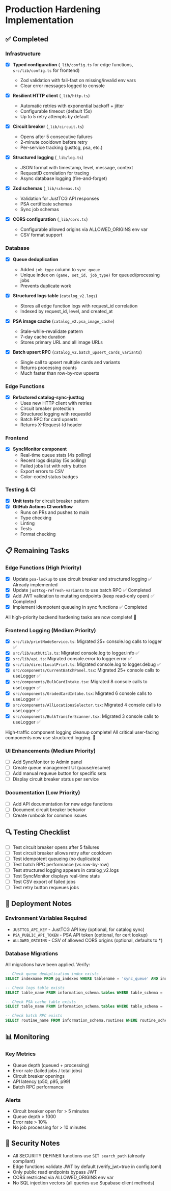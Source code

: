 # Production Hardening Implementation

## ✅ Completed

### Infrastructure
- [x] **Typed configuration** (`_lib/config.ts` for edge functions, `src/lib/config.ts` for frontend)
  - Zod validation with fail-fast on missing/invalid env vars
  - Clear error messages logged to console
  
- [x] **Resilient HTTP client** (`_lib/http.ts`)
  - Automatic retries with exponential backoff + jitter
  - Configurable timeout (default 15s)
  - Up to 5 retry attempts by default

- [x] **Circuit breaker** (`_lib/circuit.ts`)
  - Opens after 5 consecutive failures
  - 2-minute cooldown before retry
  - Per-service tracking (justtcg, psa, etc.)

- [x] **Structured logging** (`_lib/log.ts`)
  - JSON format with timestamp, level, message, context
  - RequestID correlation for tracing
  - Async database logging (fire-and-forget)

- [x] **Zod schemas** (`_lib/schemas.ts`)
  - Validation for JustTCG API responses
  - PSA certificate schemas
  - Sync job schemas

- [x] **CORS configuration** (`_lib/cors.ts`)
  - Configurable allowed origins via ALLOWED_ORIGINS env var
  - CSV format support

### Database
- [x] **Queue deduplication** 
  - Added `job_type` column to `sync_queue`
  - Unique index on `(game, set_id, job_type)` for queued/processing jobs
  - Prevents duplicate work

- [x] **Structured logs table** (`catalog_v2.logs`)
  - Stores all edge function logs with request_id correlation
  - Indexed by request_id, level, and created_at
  
- [x] **PSA image cache** (`catalog_v2.psa_image_cache`)
  - Stale-while-revalidate pattern
  - 7-day cache duration
  - Stores primary URL and all image URLs

- [x] **Batch upsert RPC** (`catalog_v2.batch_upsert_cards_variants`)
  - Single call to upsert multiple cards and variants
  - Returns processing counts
  - Much faster than row-by-row upserts

### Edge Functions
- [x] **Refactored catalog-sync-justtcg**
  - Uses new HTTP client with retries
  - Circuit breaker protection
  - Structured logging with requestId
  - Batch RPC for card upserts
  - Returns X-Request-Id header

### Frontend
- [x] **SyncMonitor component**
  - Real-time queue stats (4s polling)
  - Recent logs display (5s polling)
  - Failed jobs list with retry button
  - Export errors to CSV
  - Color-coded status badges

### Testing & CI
- [x] **Unit tests** for circuit breaker pattern
- [x] **GitHub Actions CI workflow**
  - Runs on PRs and pushes to main
  - Type checking
  - Linting
  - Tests
  - Format checking

## 📋 Remaining Tasks

### Edge Functions (High Priority)
- [x] Update `psa-lookup` to use circuit breaker and structured logging ✅ Already implemented
- [x] Update `justtcg-refresh-variants` to use batch RPC ✅ Completed
- [x] Add JWT validation to mutating endpoints (keep read-only open) ✅ Completed
- [x] Implement idempotent queueing in sync functions ✅ Completed

All high-priority backend hardening tasks are now complete! 🎉

### Frontend Logging (Medium Priority)
- [x] `src/lib/printNodeService.ts`: Migrated 25+ console.log calls to logger ✅
- [x] `src/lib/authUtils.ts`: Migrated console.log to logger.info ✅
- [x] `src/lib/api.ts`: Migrated console.error to logger.error ✅
- [x] `src/lib/directLocalPrint.ts`: Migrated console.log to logger.debug ✅
- [x] `src/components/CurrentBatchPanel.tsx`: Migrated 25+ console calls to useLogger ✅
- [x] `src/components/BulkCardIntake.tsx`: Migrated 8 console calls to useLogger ✅
- [x] `src/components/GradedCardIntake.tsx`: Migrated 6 console calls to useLogger ✅
- [x] `src/components/AllLocationsSelector.tsx`: Migrated 4 console calls to useLogger ✅
- [x] `src/components/BulkTransferScanner.tsx`: Migrated 3 console calls to useLogger ✅

High-traffic component logging cleanup complete! All critical user-facing components now use structured logging. 🎉

### UI Enhancements (Medium Priority)
- [ ] Add SyncMonitor to Admin panel
- [ ] Create queue management UI (pause/resume)
- [ ] Add manual requeue button for specific sets
- [ ] Display circuit breaker status per service

### Documentation (Low Priority)
- [ ] Add API documentation for new edge functions
- [ ] Document circuit breaker behavior
- [ ] Create runbook for common issues

## 🔍 Testing Checklist

- [ ] Test circuit breaker opens after 5 failures
- [ ] Test circuit breaker allows retry after cooldown
- [ ] Test idempotent queueing (no duplicates)
- [ ] Test batch RPC performance (vs row-by-row)
- [ ] Test structured logging appears in catalog_v2.logs
- [ ] Test SyncMonitor displays real-time stats
- [ ] Test CSV export of failed jobs
- [ ] Test retry button requeues jobs

## 🚀 Deployment Notes

### Environment Variables Required
- `JUSTTCG_API_KEY` - JustTCG API key (optional, for catalog sync)
- `PSA_PUBLIC_API_TOKEN` - PSA API token (optional, for cert lookup)
- `ALLOWED_ORIGINS` - CSV of allowed CORS origins (optional, defaults to *)

### Database Migrations
All migrations have been applied. Verify:
```sql
-- Check queue deduplication index exists
SELECT indexname FROM pg_indexes WHERE tablename = 'sync_queue' AND indexname = 'sync_queue_dedupe_idx';

-- Check logs table exists
SELECT table_name FROM information_schema.tables WHERE table_schema = 'catalog_v2' AND table_name = 'logs';

-- Check PSA cache table exists
SELECT table_name FROM information_schema.tables WHERE table_schema = 'catalog_v2' AND table_name = 'psa_image_cache';

-- Check batch RPC exists
SELECT routine_name FROM information_schema.routines WHERE routine_schema = 'catalog_v2' AND routine_name = 'batch_upsert_cards_variants';
```

## 📊 Monitoring

### Key Metrics
- Queue depth (queued + processing)
- Error rate (failed jobs / total jobs)
- Circuit breaker openings
- API latency (p50, p95, p99)
- Batch RPC performance

### Alerts
- Circuit breaker open for > 5 minutes
- Queue depth > 1000
- Error rate > 10%
- No job processing for > 10 minutes

## 🔐 Security Notes

- All SECURITY DEFINER functions use `SET search_path` (already compliant)
- Edge functions validate JWT by default (verify_jwt=true in config.toml)
- Only public read endpoints bypass JWT
- CORS restricted via ALLOWED_ORIGINS env var
- No SQL injection vectors (all queries use Supabase client methods)

